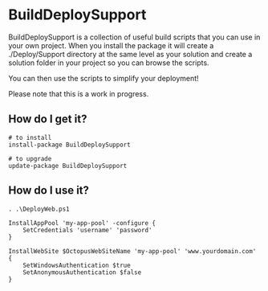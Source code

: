 BuildDeploySupport
==================

BuildDeploySupport is a collection of useful build scripts that you can use in your own project. When
you install the package it will create a ./Deploy/Support directory at the same level as your
solution and create a solution folder in your project so you can browse the scripts.

You can then use the scripts to simplify your deployment!

Please note that this is a work in progress. 

How do I get it?
----------------
    
    # to install
	install-package BuildDeploySupport

    # to upgrade
    update-package BuildDeploySupport 

How do I use it?
----------------

    . .\DeployWeb.ps1

    InstallAppPool 'my-app-pool' -configure {
        SetCredentials 'username' 'password'
    }

    InstallWebSite $OctopusWebSiteName 'my-app-pool' 'www.yourdomain.com' {
    	SetWindowsAuthentication $true
    	SetAnonymousAuthentication $false	
    }